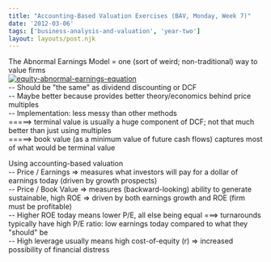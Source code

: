 ```yaml
---
title: "Accounting-Based Valuation Exercises (BAV, Monday, Week 7)"
date: '2012-03-06'
tags: ['business-analysis-and-valuation', 'year-two']
layout: layouts/post.njk
---
```


The Abnormal Earnings Model = one (sort of weird; non-traditional) way to value firms\
[![](../../img/equity-abnormal-earnings-equation-300x97.png "equity-abnormal-earnings-equation")](../../img/equity-abnormal-earnings-equation.png)\
-- Should be "the same" as dividend discounting or DCF\
-- Maybe better because provides better theory/economics behind price multiples\
-- Implementation: less messy than other methods\
=====> terminal value is usually a huge component of DCF; not that much better than just using multiples\
=====> book value (as a minimum value of future cash flows) captures most of what would be terminal value

Using accounting-based valuation\
-- Price / Earnings => measures what investors will pay for a dollar of earnings today (driven by growth prospects)\
-- Price / Book Value => measures (backward-looking) ability to generate sustainable, high ROE => driven by both earnings growth and ROE (firm must be profitable)\
-- Higher ROE today means lower P/E, all else being equal ===> turnarounds typically have high P/E ratio: low earnings today compared to what they "should" be\
-- High leverage usually means high cost-of-equity (r) => increased possibility of financial distress